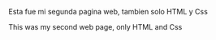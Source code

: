 Esta fue mi segunda pagina web, tambien solo HTML y Css

This was my second web page, only HTML and Css
